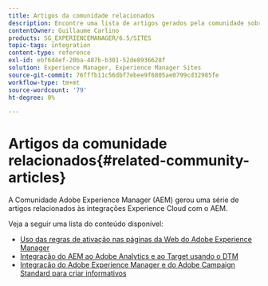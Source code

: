 ```yaml
---
title: Artigos da comunidade relacionados
description: Encontre uma lista de artigos gerados pela comunidade sobre integrações do Experience Cloud com o Adobe Experience Manager.
contentOwner: Guillaume Carlino
products: SG_EXPERIENCEMANAGER/6.5/SITES
topic-tags: integration
content-type: reference
exl-id: ebf6d4ef-20ba-487b-b301-52de8936628f
solution: Experience Manager, Experience Manager Sites
source-git-commit: 76fffb11c56dbf7ebee9f6805ae0799cd32985fe
workflow-type: tm+mt
source-wordcount: '79'
ht-degree: 0%

---
```


# Artigos da comunidade relacionados{#related-community-articles}

A Comunidade Adobe Experience Manager (AEM) gerou uma série de artigos relacionados às integrações Experience Cloud com o AEM.

Veja a seguir uma lista do conteúdo disponível:

* [Uso das regras de ativação nas páginas da Web do Adobe Experience Manager](https://helpx.adobe.com/experience-manager/using/dtm.html)
* [Integração do AEM ao Adobe Analytics e ao Target usando o DTM](https://helpx.adobe.com/experience-manager/using/integrate-digital-marketing-solutions.html)
* [Integração do Adobe Experience Manager e do Adobe Campaign Standard para criar informativos](https://helpx.adobe.com/experience-manager/using/aem_campaign.html)
